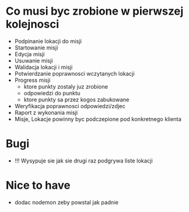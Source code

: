 Co musi byc zrobione w pierwszej kolejnosci
===========================================

* Podpinanie lokacji do misji
* Startowanie misji
* Edycja misji
* Usuwanie misji
* Walidacja lokacji i misji
* Potwierdzanie poprawnosci wczytanych lokacji
* Progress misji
  - ktore punkty zostaly juz zrobione
  - odpowiedzi do punktu
  - ktore punkty sa przez kogos zabukowane
* Weryfikacja poprawnosci odpowiedzi/zdjec  
* Raport z wykonania misji
* Misje, Lokacje powinny byc podczepione pod konkretnego klienta
  
Bugi
=====

* !!! Wysypuje sie jak sie drugi raz podgrywa liste lokacji

Nice to have
============

* dodac nodemon zeby powstal jak padnie 
